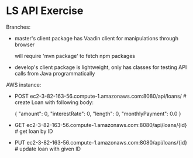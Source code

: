 # LS API Exercise

Branches:
 - master's client package has Vaadin client for manipulations through browser
 
   will require 'mvn package' to fetch npm packages
     
 - develop's client package is lightweight, only has classes for testing API calls from Java programmatically

AWS instance:
 - POST ec2-3-82-163-56.compute-1.amazonaws.com:8080/api/loans/ # create Loan with following body:
 
   {
    "amount": 0,
    "interestRate": 0,
     "length": 0,
     "monthlyPayment": 0.0
   }

 - GET ec2-3-82-163-56.compute-1.amazonaws.com:8080/api/loans/{id} # get loan by ID
 
 - PUT ec2-3-82-163-56.compute-1.amazonaws.com:8080/api/loans/{id} # update loan with given ID


